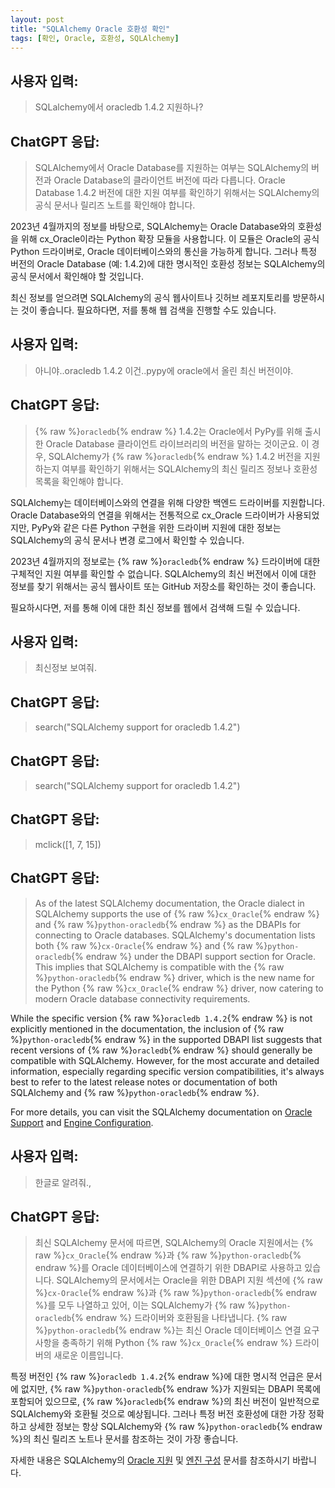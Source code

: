 ```yaml
---
layout: post
title: "SQLAlchemy Oracle 호환성 확인"
tags: [확인, Oracle, 호환성, SQLAlchemy]
---
```


## 사용자 입력:
> SQLalchemy에서 oracledb 1.4.2 지원하나?

## ChatGPT 응답:
> SQLAlchemy에서 Oracle Database를 지원하는 여부는 SQLAlchemy의 버전과 Oracle Database의 클라이언트 버전에 따라 다릅니다. Oracle Database 1.4.2 버전에 대한 지원 여부를 확인하기 위해서는 SQLAlchemy의 공식 문서나 릴리즈 노트를 확인해야 합니다.

2023년 4월까지의 정보를 바탕으로, SQLAlchemy는 Oracle Database와의 호환성을 위해 cx_Oracle이라는 Python 확장 모듈을 사용합니다. 이 모듈은 Oracle의 공식 Python 드라이버로, Oracle 데이터베이스와의 통신을 가능하게 합니다. 그러나 특정 버전의 Oracle Database (예: 1.4.2)에 대한 명시적인 호환성 정보는 SQLAlchemy의 공식 문서에서 확인해야 할 것입니다.

최신 정보를 얻으려면 SQLAlchemy의 공식 웹사이트나 깃허브 레포지토리를 방문하시는 것이 좋습니다. 필요하다면, 저를 통해 웹 검색을 진행할 수도 있습니다.

## 사용자 입력:
> 아니야..oracledb 1.4.2 이건..pypy에 oracle에서 올린 최신 버전이야.

## ChatGPT 응답:
> {% raw %}`oracledb`{% endraw %} 1.4.2는 Oracle에서 PyPy를 위해 출시한 Oracle Database 클라이언트 라이브러리의 버전을 말하는 것이군요. 이 경우, SQLAlchemy가 {% raw %}`oracledb`{% endraw %} 1.4.2 버전을 지원하는지 여부를 확인하기 위해서는 SQLAlchemy의 최신 릴리즈 정보나 호환성 목록을 확인해야 합니다.

SQLAlchemy는 데이터베이스와의 연결을 위해 다양한 백엔드 드라이버를 지원합니다. Oracle Database와의 연결을 위해서는 전통적으로 cx_Oracle 드라이버가 사용되었지만, PyPy와 같은 다른 Python 구현을 위한 드라이버 지원에 대한 정보는 SQLAlchemy의 공식 문서나 변경 로그에서 확인할 수 있습니다.

2023년 4월까지의 정보로는 {% raw %}`oracledb`{% endraw %} 드라이버에 대한 구체적인 지원 여부를 확인할 수 없습니다. SQLAlchemy의 최신 버전에서 이에 대한 정보를 찾기 위해서는 공식 웹사이트 또는 GitHub 저장소를 확인하는 것이 좋습니다.

필요하시다면, 저를 통해 이에 대한 최신 정보를 웹에서 검색해 드릴 수 있습니다.

## 사용자 입력:
> 최신정보 보여줘.

## ChatGPT 응답:
> search("SQLAlchemy support for oracledb 1.4.2")

## ChatGPT 응답:
> search("SQLAlchemy support for oracledb 1.4.2")

## ChatGPT 응답:
> mclick([1, 7, 15])

## ChatGPT 응답:
> As of the latest SQLAlchemy documentation, the Oracle dialect in SQLAlchemy supports the use of {% raw %}`cx_Oracle`{% endraw %} and {% raw %}`python-oracledb`{% endraw %} as the DBAPIs for connecting to Oracle databases. SQLAlchemy's documentation lists both {% raw %}`cx-Oracle`{% endraw %} and {% raw %}`python-oracledb`{% endraw %} under the DBAPI support section for Oracle. This implies that SQLAlchemy is compatible with the {% raw %}`python-oracledb`{% endraw %} driver, which is the new name for the Python {% raw %}`cx_Oracle`{% endraw %} driver, now catering to modern Oracle database connectivity requirements.

While the specific version {% raw %}`oracledb 1.4.2`{% endraw %} is not explicitly mentioned in the documentation, the inclusion of {% raw %}`python-oracledb`{% endraw %} in the supported DBAPI list suggests that recent versions of {% raw %}`oracledb`{% endraw %} should generally be compatible with SQLAlchemy. However, for the most accurate and detailed information, especially regarding specific version compatibilities, it's always best to refer to the latest release notes or documentation of both SQLAlchemy and {% raw %}`python-oracledb`{% endraw %}.

For more details, you can visit the SQLAlchemy documentation on [Oracle Support](https://docs.sqlalchemy.org/en/14/dialects/oracle.html) and [Engine Configuration](https://docs.sqlalchemy.org/en/14/core/engines.html#database-urls).

## 사용자 입력:
> 한글로 알려줘.,

## ChatGPT 응답:
> 최신 SQLAlchemy 문서에 따르면, SQLAlchemy의 Oracle 지원에서는 {% raw %}`cx_Oracle`{% endraw %}과 {% raw %}`python-oracledb`{% endraw %}를 Oracle 데이터베이스에 연결하기 위한 DBAPI로 사용하고 있습니다. SQLAlchemy의 문서에서는 Oracle을 위한 DBAPI 지원 섹션에 {% raw %}`cx-Oracle`{% endraw %}과 {% raw %}`python-oracledb`{% endraw %}를 모두 나열하고 있어, 이는 SQLAlchemy가 {% raw %}`python-oracledb`{% endraw %} 드라이버와 호환됨을 나타냅니다. {% raw %}`python-oracledb`{% endraw %}는 최신 Oracle 데이터베이스 연결 요구 사항을 충족하기 위해 Python {% raw %}`cx_Oracle`{% endraw %} 드라이버의 새로운 이름입니다.

특정 버전인 {% raw %}`oracledb 1.4.2`{% endraw %}에 대한 명시적 언급은 문서에 없지만, {% raw %}`python-oracledb`{% endraw %}가 지원되는 DBAPI 목록에 포함되어 있으므로, {% raw %}`oracledb`{% endraw %}의 최신 버전이 일반적으로 SQLAlchemy와 호환될 것으로 예상됩니다. 그러나 특정 버전 호환성에 대한 가장 정확하고 상세한 정보는 항상 SQLAlchemy와 {% raw %}`python-oracledb`{% endraw %}의 최신 릴리즈 노트나 문서를 참조하는 것이 가장 좋습니다.

자세한 내용은 SQLAlchemy의 [Oracle 지원](https://docs.sqlalchemy.org/en/14/dialects/oracle.html) 및 [엔진 구성](https://docs.sqlalchemy.org/en/14/core/engines.html#database-urls) 문서를 참조하시기 바랍니다.

